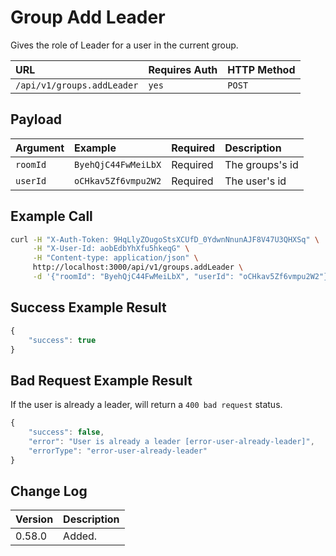 # Group Add Leader

Gives the role of Leader for a user in the current group.

| URL | Requires Auth | HTTP Method |
| :--- | :--- | :--- |
| `/api/v1/groups.addLeader` | `yes` | `POST` |

## Payload

| Argument | Example | Required | Description |
| :--- | :--- | :--- | :--- |
| `roomId` | `ByehQjC44FwMeiLbX` | Required | The groups's id |
| `userId` | `oCHkav5Zf6vmpu2W2` | Required | The user's id |

## Example Call

```bash
curl -H "X-Auth-Token: 9HqLlyZOugoStsXCUfD_0YdwnNnunAJF8V47U3QHXSq" \
     -H "X-User-Id: aobEdbYhXfu5hkeqG" \
     -H "Content-type: application/json" \
     http://localhost:3000/api/v1/groups.addLeader \
     -d '{"roomId": "ByehQjC44FwMeiLbX", "userId": "oCHkav5Zf6vmpu2W2"}'
```

## Success Example Result

```javascript
{
    "success": true
}
```

## Bad Request Example Result

If the user is already a leader, will return a `400 bad request` status.

```javascript
{
    "success": false,
    "error": "User is already a leader [error-user-already-leader]",
    "errorType": "error-user-already-leader"
}
```

## Change Log

| Version | Description |
| :--- | :--- |
| 0.58.0 | Added. |

